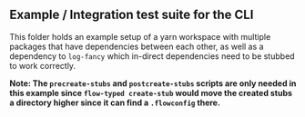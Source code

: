 ## Example / Integration test suite for the CLI

This folder holds an example setup of a yarn workspace with multiple packages that have dependencies between each other, as well as a dependency to `log-fancy` which in-direct dependencies need to be stubbed to work correctly.

**Note: The `precreate-stubs` and `postcreate-stubs` scripts are only needed in this example since `flow-typed create-stub` would move the created stubs a directory higher since it can find a `.flowconfig` there.**
